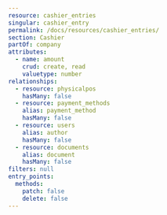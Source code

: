 ```yaml
---
resource: cashier_entries
singular: cashier_entry
permalink: /docs/resources/cashier_entries/
section: Cashier
partOf: company
attributes:
  - name: amount
    crud: create, read
    valuetype: number
relationships:
  - resource: physicalpos
    hasMany: false
  - resource: payment_methods
    alias: payment_method
    hasMany: false
  - resource: users
    alias: author
    hasMany: false
  - resource: documents
    alias: document
    hasMany: false
filters: null
entry_points:
  methods:
    patch: false
    delete: false
---
```

